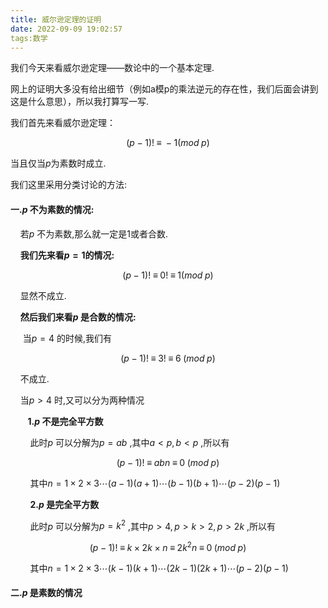 ```yaml
---
title: 威尔逊定理的证明
date: 2022-09-09 19:02:57
tags:数学
---
```


我们今天来看威尔逊定理——数论中的一个基本定理.

网上的证明大多没有给出细节（例如a模p的乘法逆元的存在性，我们后面会讲到这是什么意思），所以我打算写一写.

我们首先来看威尔逊定理：

$$
(p-1) ! \;\equiv\; -1 (mod \;p)
$$

当且仅当$p$为素数时成立.

我们这里采用分类讨论的方法:

#### 一.$p$ 不为素数的情况:

    若$p$ 不为素数,那么就一定是1或者合数.

    **我们先来看$p = 1$的情况:**

$$
(p-1) ! \;\equiv\; 0! \;\equiv\; 1 (mod \;p)
$$

    显然不成立.

    **然后我们来看$p$ 是合数的情况:**

     当$p = 4$ 的时候,我们有

$$
(p - 1 )! \;\equiv\; 3! \;\equiv\;6\;(mod\;p)
$$

    不成立.

    当$p > 4$ 时,又可以分为两种情况

       **1.$p$ 不是完全平方数**

        此时$p$ 可以分解为$p = a b$ ,其中$a < p,b < p$ ,所以有

$$
(p-1)! \; \equiv \; abn \;\equiv\;0\;(mod \;p)
$$

        其中$n=1 \times2\times3\cdots(a-1)(a+1)\cdots(b-1)(b+1)\cdots(p-2)(p-1)$ 

        **2.$p$ 是完全平方数**

        此时$p$ 可以分解为$p = k ^ 2$ ,其中$p > 4,p > k > 2,p > 2k$ ,所以有

$$
(p - 1)! \;\equiv\;k\times2k\times n \;\equiv\; 2k^2n\; \equiv\;0\;(mod \;p)
$$

        其中$n=1 \times2\times3\cdots(k-1)(k+1)\cdots(2k-1)(2k+1)\cdots(p-2)(p-1)$ 

#### 二.$p$ 是素数的情况

    

        

    

        

